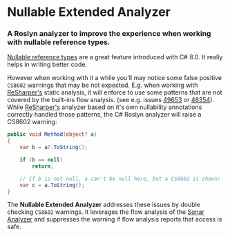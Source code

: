 # Nullable Extended Analyzer

### A Roslyn analyzer to improve the experience when working with nullable reference types.

[Nullable reference types](https://docs.microsoft.com/en-us/dotnet/csharp/nullable-references) 
are a great feature introduced with C# 8.0. It really helps in writing better code.

However when working with it a while you'll may notice some false positive `CS8602` warnings that may be not expected.
E.g. when working with [ReSharper's](https://www.jetbrains.com/resharper/) static analysis, it will enforce to use some 
patterns that are not covered by the built-ins flow analysis. (see e.g. issues [49653](https://github.com/dotnet/roslyn/issues/49653) 
or [48354](https://github.com/dotnet/roslyn/issues/48354)). While [ReSharper's](https://www.jetbrains.com/resharper/) analyzer based on 
it's own nullability annotations correctly handled those patterns, the C# Roslyn analyzer will raise a CS8602 warning:

```c#
public void Method(object? a) 
{
    var b = a?.ToString();

    if (b == null)
        return;

    // If b is not null, a can't be null here, but a CS8602 is shown:
    var c = a.ToString();
}
``` 

The **Nullable Extended Analyzer** addresses these issues by double checking `CS8602` warnings.
It leverages the flow analysis of the [Sonar Analyzer](https://github.com/SonarSource/sonar-dotnet) and suppresses the 
warning if flow analysis reports that access is safe.